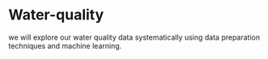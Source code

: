 # Water-quality
we will explore our water quality data systematically using data preparation techniques and machine learning.
